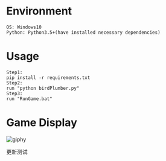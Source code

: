 
# Environment
```
OS: Windows10
Python: Python3.5+(have installed necessary dependencies)
```

# Usage
```
Step1:
pip install -r requirements.txt
Step2:
run "python birdPlumber.py"
Step3:
run "RunGame.bat"
```

# Game Display
![giphy](demonstration/running.gif)

更新测试
